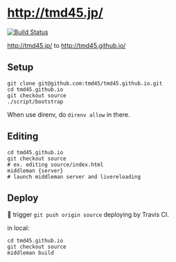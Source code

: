 # http://tmd45.jp/

[![Build Status](https://travis-ci.org/tmd45/tmd45.github.io.png?branch=source)](https://travis-ci.org/tmd45/tmd45.github.io)

http://tmd45.jp/ to http://tmd45.github.io/

## Setup

```
git clone git@github.com:tmd45/tmd45.github.io.git
cd tmd45.github.io
git checkout source
./script/bootstrap
```

When use direnv, do `direnv allow` in there.

## Editing

```
cd tmd45.github.io
git checkout source
# ex. editing source/index.html
middleman {server}
# launch middleman server and livereloading
```

## Deploy

:dart: trigger `git push origin source` deploying by Travis CI.

in local:

```
cd tmd45.github.io
git checkout source
middleman build
```
